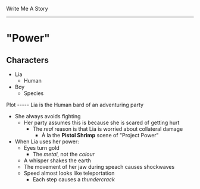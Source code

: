 Write Me A Story
****************
"Power"
=======

Characters
----------
- Lia
	- Human
- Boy
	- Species

Plot
----- Lia is the Human bard of an adventuring party
- She always avoids fighting
  - Her party assumes this is because she is scared of getting hurt
    - The _real_ reason is that Lia is worried about collateral damage
      - À la the __Pistol Shrimp__ scene of "Project Power"
- When Lia uses her power:
  - Eyes turn gold
    - The _metal_, not the _colour_
  - A whisper shakes the earth
  - The movement of her jaw during speach causes shockwaves
  - Speed almost looks like teleportation
    - Each step causes a _thundercrack_